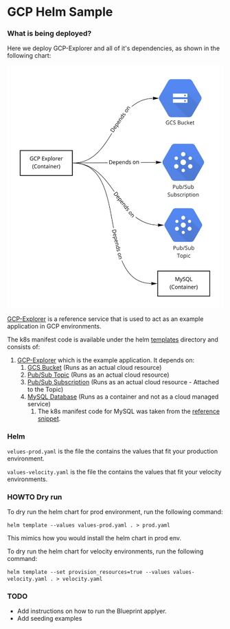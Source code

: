 # GCP Helm Sample

### What is being deployed?
Here we deploy GCP-Explorer and all of it's dependencies, as shown in the following chart:

![](../../../references/gcp-explorer/media/chart.png)

[GCP-Explorer](../../../references/gcp-explorer) is a reference service that is used to act as an example application in GCP environments.

The k8s manifest code is available under the helm [templates](templates) directory and consists of:
1. [GCP-Explorer](templates/explorer.yaml) which is the example application. It depends on:
   1. [GCS Bucket](templates/gcs.yaml) (Runs as an actual cloud resource)
   2. [Pub/Sub Topic](templates/pubsub.yaml) (Runs as an actual cloud resource)
   3. [Pub/Sub Subscription](templates/pubsub.yaml) (Runs as an actual cloud resource - Attached to the Topic)
   4. [MySQL Database](templates/mysql.yaml) (Runs as a container and not as a cloud managed service)
       1. The k8s manifest code for MySQL was taken from the [reference snippet](../../../references/kubernetes/database-containers/mysql.yaml).


### Helm

`velues-prod.yaml` is the file the contains the values that fit your production environment.

`values-velocity.yaml` is the file the contains the values that fit your velocity environments.


### HOWTO Dry run

To dry run the helm chart for prod environment, run the following command:
```shell
helm template --values values-prod.yaml . > prod.yaml
```
This mimics how you would install the helm chart in prod env.

To dry run the helm chart for velocity environments, run the following command:
```shell
helm template --set provision_resources=true --values values-velocity.yaml . > velocity.yaml
```



### TODO

* Add instructions on how to run the Blueprint applyer.
* Add seeding examples